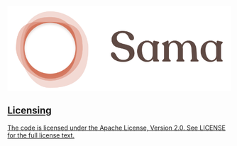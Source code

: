 ![Sama Logo](docs/logo.png)

<a href="https://api.producthunt.com/widgets/embed-image/v1/featured.svg?post_id=315016&theme=light" alt="Sama - AI assistant to find the best times to meet" style="width: 250px; height: 54px;" width="250px" height="54px"/>

## Licensing

The code is licensed under the Apache License, Version 2.0. See LICENSE for the full license text.
